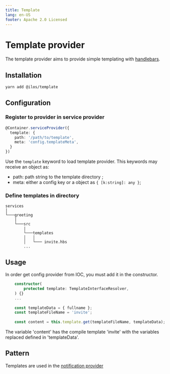 ```yaml
---
title: Template
lang: en-US
footer: Apache 2.0 Licensed
---
```


# Template provider
The template provider aims to provide simple templating with [handlebars](https://handlebarsjs.com/).

## Installation
`yarn add @ilos/template`

## Configuration

### Register to provider in service provider
```ts 
@Container.serviceProvider({
  template: {
    path: '/path/to/template',
    meta: 'config.templateMeta',
  }
})
```
Use the `template` keyword to load template provider. This keywords may receive an object as: 
- path: path string to the template directory ;
- meta: either a config key or a object as `{ [k:string]: any }`;

### Define templates in directory

```
services
│
└───greeting
    |
    └───src
        |
        └───templates
        │   │   
        │   └─── invite.hbs 
        ...
```

## Usage
In order get config provider from IOC, you must add it in the constructor. 

```ts
    constructor(
        protected template: TemplateInterfaceResolver,
    ) {}
    ... 
    
    const templateData = { fullname };
    const templateFileName = 'invite';
    
    const content = this.template.get(templateFileName, templateData);
```

The variable 'content' has the compile template 'invite' with the variables replaced defined in 'templateData'.

## Pattern

Templates are used in the [notification provider](/documentation/providers/notification)
